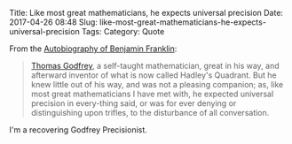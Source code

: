 Title: Like most great mathematicians, he expects universal precision
Date: 2017-04-26 08:48
Slug: like-most-great-mathematicians-he-expects-universal-precision
Tags:
Category: Quote

From the [Autobiography of Benjamin Franklin](http://amzn.to/2qe0hRp):

> [Thomas Godfrey](https://en.wikipedia.org/wiki/Thomas_Godfrey_(inventor)), a self-taught mathematician, great in his way, and afterward inventor of what is now called Hadley's Quadrant. But he knew little out of his way, and was not a pleasing companion; as, like most great mathematicians I have met with, he expected universal precision in every-thing said, or was for ever denying or distinguishing upon trifles, to the disturbance of all conversation.

I'm a recovering Godfrey Precisionist.